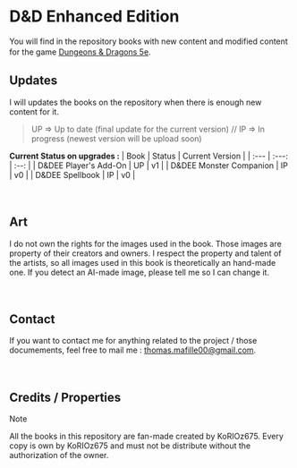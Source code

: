 # D&D Enhanced Edition

You will find in the repository books with new content and modified content for the game [Dungeons & Dragons 5e](https://dnd.wizards.com).
ㅤ

## Updates

I will updates the books on the repository when there is enough new content for it.

> UP => Up to date (final update for the current version)  //  IP => In progress (newest version will be upload soon)

**Current Status on upgrades :**
| Book | Status | Current Version |
| :--- | :---: | :--: |
| D&DEE Player's Add-On | UP | v1 |
| D&DEE Monster Companion | IP | v0 |
| D&DEE Spellbook | IP | v0 |

ㅤ

## Art

I do not own the rights for the images used in the book. Those images are property of their creators and owners.
I respect the property and talent of the artists, so all images used in this book is theoretically an hand-made one. If you detect an AI-made image, please tell me so I can change it.

ㅤ

## Contact

If you want to contact me for anything related to the project / those documements, feel free to mail me : thomas.mafille00@gmail.com.

ㅤ

## Credits / Properties

> [!NOTE]
> All the books in this repository are fan-made created by KoRIOz675.
> Every copy is own by KoRIOz675  and must not be distribute without the authorization of the owner.